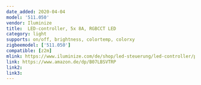 ```yaml
---
date_added: 2020-04-04
model: '511.050'
vendor: Iluminize
title:  LED-controller, 5x 8A, RGBCCT LED
category: light
supports: on/off, brightness, colortemp, colorxy
zigbeemodel: ['511.050']
compatible: [z2m]
mlink: https://www.iluminize.com/de/shop/led-steuerung/led-controller/product/519-5110-80-zigbee-controller-5a.html
link: https://www.amazon.de/dp/B07LBSVTRP
link2: 
link3: 
---
```


